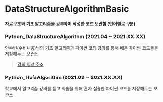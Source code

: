 # DataStructureAlgorithmBasic
#### 자료구조와 기초 알고리즘을 공부하며 작성한 코드 보관함 (언어별로 구분)

### Python_DataStructureAlgorithm (2021.04 ~ 2021.XX.XX)
안수빈(수비니움)님의 기초 알고리즘과 파이썬 코딩 강의를 통해 배운 파이썬 코드들을 저장해두는 보관소
> [강의 영상 주소](https://youtube.com/playlist?list=PL9mhQYIlKEhfg0aLdaO04wYUovLMXY4DU, "")

### Python_HufsAlgorithm (2021.09 ~ 2021.XX.XX)
학교에서 알고리즘 강의를 듣고 학습을 위해 혼자 실습한 파이썬 코드를 저장해두는 보관소
